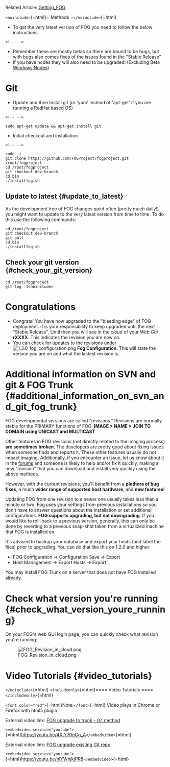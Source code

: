 Related Article: [Getting_FOG](Getting_FOG "wikilink")

`<noinclude>`{=html}= Methods =`</noinclude>`{=html}

-   To get the very latest version of FOG you need to follow the below
    instructions.

```{=html}
<!-- -->
```
-   Remember these are mostly betas so there are bound to be bugs, but
    with bugs also comes fixes of the issues found in the \"Stable
    Release\"
-   If you have nodes they will also need to be upgraded! (Excluding
    Beta [ Windows Nodes](Windows_Storage_Node "wikilink"))

# Git

-   Update and then Install git (or \'yum\' instead of \'apt-get\' if
    you are running a RedHat based OS)

```{=html}
<!-- -->
```
    sudo apt-get update && apt-get install git

-   Initial checkout and installation

```{=html}
<!-- -->
```
    sudo -i
    git clone https://github.com/FOGProject/fogproject.git /root/fogproject
    cd /root/fogproject
    git checkout dev-branch
    cd bin
    ./installfog.sh

## Update to latest {#update_to_latest}

As the development tree of FOG changes quiet often (pretty much daily!)
you might want to update to the very latest version from time to time.
To do this use the following commands:

    cd /root/fogproject
    git checkout dev-branch
    git pull
    cd bin
    ./installfog.sh

## Check your git version {#check_your_git_version}

    cd /root/fogproject
    git log -1<noinclude>

# Congratulations

-   Congrats! You have now upgraded to the \"bleeding edge\" of FOG
    deployment. It is your responsibility to keep upgraded until the
    next \"Stable Release\". Until then you will see in the *cloud* of
    your *Web Gui* **rXXXX**. This indicates the revision you are now
    on.
-   You can check for updates to the revisions under
    ![](1.3.0_fog_configuration.png "1.3.0_fog_configuration.png") **Fog
    Configuration**. This will state the version you are on and what the
    lastest revision is.

# Additional information on SVN and git & FOG Trunk {#additional_information_on_svn_and_git_fog_trunk}

FOG developmental versions are called \"revisions.\" Revisions are
normally stable for the PRIMARY functions of FOG: **IMAGE \> NAME \>
JOIN TO DOMAIN using UNICAST and MULTICAST**

Other features in FOG revisions (not directly related to the imaging
process) **are sometimes broken**. The developers are pretty good about
fixing issues when someone finds and reports it. These other features
usually do not impact imaging. Additionally, if you encounter an issue,
let us know about it in the [forums](https://forums.fogproject.org/) and
someone is likely to help and/or fix it quickly, making a new
\"revision\" that you can download and install very quickly using the
above methods.

However, with the current revisions, you\'ll benefit from a **plethora
of bug fixes**, a much **wider range of supported host hardware**, and
**new features**!

Updating FOG from one revision to a newer one usually takes less than a
minute or two. Fog uses your settings from previous installations so you
don\'t have to answer questions about the installation or set additional
configurations. **FOG supports upgrading, but not downgrading**. If you
would like to roll-back to a previous version, generally, this can only
be done by reverting to a previous snap-shot taken from a virtualized
machine that FOG is installed on.

It\'s advised to backup your database and export your hosts (and label
the files) prior to upgrading. You can do that like this on 1.2.0 and
higher:

-   FOG Configuration -\> Configuration Save -\> Export
-   Host Management -\> Export Hosts -\> Export

You may install FOG Trunk on a server that does not have FOG installed
already.

# Check what version you\'re running {#check_what_version_youre_running}

On your FOG\'s web GUI login page, you can quickly check what revision
you\'re running:

<figure>
<img src="FOG_Revision_in_cloud.png"
title="FOG_Revision_in_cloud.png" />
<figcaption>FOG_Revision_in_cloud.png</figcaption>
</figure>

# Video Tutorials {#video_tutorials}

`</noinclude>`{=html} `<includeonly>`{=html}==== Video Tutorials
====`</includeonly>`{=html}

`<font color="red">`{=html}Note:`</font>`{=html} Video plays in Chrome
or Firefox with html5 plugin

External video link: [FOG upgrade to trunk - Git
method](https://youtu.be/4XtY70nCg_A)

`<embedvideo service="youtube">`{=html}<https://youtu.be/4XtY70nCg_A>`</embedvideo>`{=html}

External video link: [FOG upgrade existing Git
repo](https://youtu.be/nlYWhjkjPR8)

`<embedvideo service="youtube">`{=html}<https://youtu.be/nlYWhjkjPR8>`</embedvideo>`{=html}
